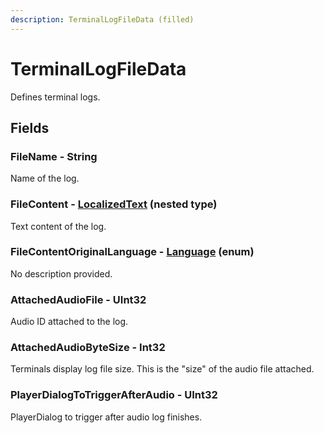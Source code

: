 ```yaml
---
description: TerminalLogFileData (filled)
---
```


# TerminalLogFileData

Defines terminal logs.

## Fields

### FileName - String

Name of the log.

### FileContent - [LocalizedText](./localizedtext.md) (nested type)

Text content of the log.

### FileContentOriginalLanguage - [Language](../enum-types.md#language) (enum)

No description provided.

### AttachedAudioFile - UInt32

Audio ID attached to the log.

### AttachedAudioByteSize - Int32

Terminals display log file size. This is the "size" of the audio file attached.

### PlayerDialogToTriggerAfterAudio - UInt32

PlayerDialog to trigger after audio log finishes.
